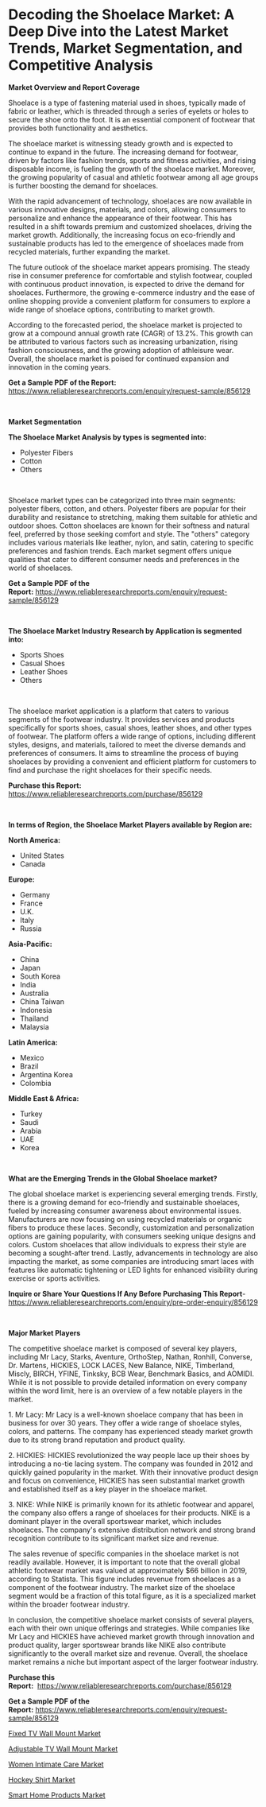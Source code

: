 <p><h1>Decoding the Shoelace Market: A Deep Dive into the Latest Market Trends, Market Segmentation, and Competitive Analysis</h1></p><p><strong>Market Overview and Report Coverage</strong></p>
<p><p>Shoelace is a type of fastening material used in shoes, typically made of fabric or leather, which is threaded through a series of eyelets or holes to secure the shoe onto the foot. It is an essential component of footwear that provides both functionality and aesthetics.</p><p>The shoelace market is witnessing steady growth and is expected to continue to expand in the future. The increasing demand for footwear, driven by factors like fashion trends, sports and fitness activities, and rising disposable income, is fueling the growth of the shoelace market. Moreover, the growing popularity of casual and athletic footwear among all age groups is further boosting the demand for shoelaces.</p><p>With the rapid advancement of technology, shoelaces are now available in various innovative designs, materials, and colors, allowing consumers to personalize and enhance the appearance of their footwear. This has resulted in a shift towards premium and customized shoelaces, driving the market growth. Additionally, the increasing focus on eco-friendly and sustainable products has led to the emergence of shoelaces made from recycled materials, further expanding the market.</p><p>The future outlook of the shoelace market appears promising. The steady rise in consumer preference for comfortable and stylish footwear, coupled with continuous product innovation, is expected to drive the demand for shoelaces. Furthermore, the growing e-commerce industry and the ease of online shopping provide a convenient platform for consumers to explore a wide range of shoelace options, contributing to market growth.</p><p>According to the forecasted period, the shoelace market is projected to grow at a compound annual growth rate (CAGR) of 13.2%. This growth can be attributed to various factors such as increasing urbanization, rising fashion consciousness, and the growing adoption of athleisure wear. Overall, the shoelace market is poised for continued expansion and innovation in the coming years.</p></p>
<p><strong>Get a Sample PDF of the Report:</strong> <a href="https://www.reliableresearchreports.com/enquiry/request-sample/856129">https://www.reliableresearchreports.com/enquiry/request-sample/856129</a></p>
<p>&nbsp;</p>
<p><strong>Market Segmentation</strong></p>
<p><strong>The Shoelace Market Analysis by types is segmented into:</strong></p>
<p><ul><li>Polyester Fibers</li><li>Cotton</li><li>Others</li></ul></p>
<p>&nbsp;</p>
<p><p>Shoelace market types can be categorized into three main segments: polyester fibers, cotton, and others. Polyester fibers are popular for their durability and resistance to stretching, making them suitable for athletic and outdoor shoes. Cotton shoelaces are known for their softness and natural feel, preferred by those seeking comfort and style. The "others" category includes various materials like leather, nylon, and satin, catering to specific preferences and fashion trends. Each market segment offers unique qualities that cater to different consumer needs and preferences in the world of shoelaces.</p></p>
<p><strong>Get a Sample PDF of the Report:</strong>&nbsp;<a href="https://www.reliableresearchreports.com/enquiry/request-sample/856129">https://www.reliableresearchreports.com/enquiry/request-sample/856129</a></p>
<p>&nbsp;</p>
<p><strong>The Shoelace Market Industry Research by Application is segmented into:</strong></p>
<p><ul><li>Sports Shoes</li><li>Casual Shoes</li><li>Leather Shoes</li><li>Others</li></ul></p>
<p>&nbsp;</p>
<p><p>The shoelace market application is a platform that caters to various segments of the footwear industry. It provides services and products specifically for sports shoes, casual shoes, leather shoes, and other types of footwear. The platform offers a wide range of options, including different styles, designs, and materials, tailored to meet the diverse demands and preferences of consumers. It aims to streamline the process of buying shoelaces by providing a convenient and efficient platform for customers to find and purchase the right shoelaces for their specific needs.</p></p>
<p><strong>Purchase this Report:</strong>&nbsp; <a href="https://www.reliableresearchreports.com/purchase/856129">https://www.reliableresearchreports.com/purchase/856129</a></p>
<p>&nbsp;</p>
<p><strong>In terms of Region, the Shoelace Market Players available by Region are:</strong></p>
<p>
    <p> <strong> North America: </strong>
        <ul>
            <li>United States</li>
            <li>Canada</li>
        </ul>
        </p> 
    <p> <strong> Europe: </strong>
        <ul>
            <li>Germany</li>
            <li>France</li>
            <li>U.K.</li>
            <li>Italy</li>
            <li>Russia</li>
        </ul>
        </p> 
    <p> <strong> Asia-Pacific: </strong>
        <ul>
            <li>China</li>
            <li>Japan</li>
            <li>South Korea</li>
            <li>India</li>
            <li>Australia</li>
            <li>China Taiwan</li>
            <li>Indonesia</li>
            <li>Thailand</li>
            <li>Malaysia</li>
        </ul>
        </p> 
    <p> <strong> Latin America: </strong>
        <ul>
            <li>Mexico</li>
            <li>Brazil</li>
            <li>Argentina Korea</li>
            <li>Colombia</li>
        </ul>
        </p> 
    <p> <strong> Middle East & Africa: </strong>
        <ul>
            <li>Turkey</li>
            <li>Saudi</li>
            <li>Arabia</li>
            <li>UAE</li>
            <li>Korea</li>
        </ul>
    </p>
    </p>
<p>&nbsp;</p>
<p><strong>What are the Emerging Trends in the Global Shoelace market?</strong></p>
<p><p>The global shoelace market is experiencing several emerging trends. Firstly, there is a growing demand for eco-friendly and sustainable shoelaces, fueled by increasing consumer awareness about environmental issues. Manufacturers are now focusing on using recycled materials or organic fibers to produce these laces. Secondly, customization and personalization options are gaining popularity, with consumers seeking unique designs and colors. Custom shoelaces that allow individuals to express their style are becoming a sought-after trend. Lastly, advancements in technology are also impacting the market, as some companies are introducing smart laces with features like automatic tightening or LED lights for enhanced visibility during exercise or sports activities.</p></p>
<p><strong>Inquire or Share Your Questions If Any Before Purchasing This Report</strong>- <a href="https://www.reliableresearchreports.com/enquiry/pre-order-enquiry/856129">https://www.reliableresearchreports.com/enquiry/pre-order-enquiry/856129</a></p>
<p>&nbsp;</p>
<p><strong>Major Market Players</strong></p>
<p><p>The competitive shoelace market is composed of several key players, including Mr Lacy, Starks, Aventure, OrthoStep, Nathan, Ronhill, Converse, Dr. Martens, HICKIES, LOCK LACES, New Balance, NIKE, Timberland, Miscly, BIRCH, YFINE, Tinksky, BCB Wear, Benchmark Basics, and AOMIDI. While it is not possible to provide detailed information on every company within the word limit, here is an overview of a few notable players in the market.</p><p>1. Mr Lacy: Mr Lacy is a well-known shoelace company that has been in business for over 30 years. They offer a wide range of shoelace styles, colors, and patterns. The company has experienced steady market growth due to its strong brand reputation and product quality.</p><p>2. HICKIES: HICKIES revolutionized the way people lace up their shoes by introducing a no-tie lacing system. The company was founded in 2012 and quickly gained popularity in the market. With their innovative product design and focus on convenience, HICKIES has seen substantial market growth and established itself as a key player in the shoelace market.</p><p>3. NIKE: While NIKE is primarily known for its athletic footwear and apparel, the company also offers a range of shoelaces for their products. NIKE is a dominant player in the overall sportswear market, which includes shoelaces. The company's extensive distribution network and strong brand recognition contribute to its significant market size and revenue.</p><p>The sales revenue of specific companies in the shoelace market is not readily available. However, it is important to note that the overall global athletic footwear market was valued at approximately $66 billion in 2019, according to Statista. This figure includes revenue from shoelaces as a component of the footwear industry. The market size of the shoelace segment would be a fraction of this total figure, as it is a specialized market within the broader footwear industry.</p><p>In conclusion, the competitive shoelace market consists of several players, each with their own unique offerings and strategies. While companies like Mr Lacy and HICKIES have achieved market growth through innovation and product quality, larger sportswear brands like NIKE also contribute significantly to the overall market size and revenue. Overall, the shoelace market remains a niche but important aspect of the larger footwear industry.</p></p>
<p><strong>Purchase this Report:</strong>&nbsp;&nbsp;<a href="https://www.reliableresearchreports.com/purchase/856129">https://www.reliableresearchreports.com/purchase/856129</a></p>
<p></p>
<p><strong>Get a Sample PDF of the Report:</strong>&nbsp;<a href="https://www.reliableresearchreports.com/enquiry/request-sample/856129">https://www.reliableresearchreports.com/enquiry/request-sample/856129</a></p>
<p><p><a href="https://github.com/aashishrp02/Market-Research-Report-List-1/blob/main/fixed-tv-wall-mount-market.md">Fixed TV Wall Mount Market</a></p><p><a href="https://github.com/aashishrp/Market-Research-Report-List-1/blob/main/adjustable-tv-wall-mount-market.md">Adjustable TV Wall Mount Market</a></p><p><a href="https://github.com/Paul14Anderson63/Market-Research-Report-List-1/blob/main/women-intimate-care-market.md">Women Intimate Care Market</a></p><p><a href="https://github.com/aasishrp01/Market-Research-Report-List-2/blob/main/hockey-shirt-market.md">Hockey Shirt Market</a></p><p><a href="https://github.com/dringals/Market-Research-Report-List-1/blob/main/smart-home-products-market.md">Smart Home Products Market</a></p></p>